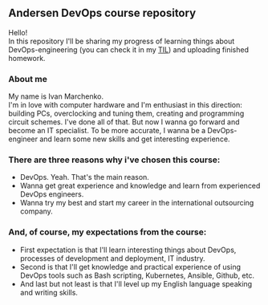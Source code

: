 ## Andersen DevOps course repository

Hello!  
In this repository I'll be sharing my progress of learning 
  things about DevOps-engineering (you can check it in my [TIL](1.%20First%20homework/TIL.md)) and uploading finished homework.  
  
### About me
My name is Ivan Marchenko.  
I'm in love with computer hardware and I'm enthusiast in 
  this direction: building PCs, overclocking and tuning them, 
  creating and programming circuit schemes. I've done all of that. But now I wanna
  go forward and become an IT specialist. To be more accurate,
  I wanna be a DevOps-engineer and learn some new skills and get
  interesting experience.  
 
### There are three reasons why i've chosen this course:

* DevOps. Yeah. That's the main reason.
* Wanna get great experience and knowledge and learn from experienced DevOps engineers. 
* Wanna try my best and start my career in the international outsourcing company.

### And, of course, my expectations from the course:
  
* First expectation is that I'll learn interesting things about DevOps, processes of development and deployment, IT industry. 
* Second is that I'll get knowledge and practical experience of using DevOps tools such as Bash scripting, Kubernetes, Ansible, Github, etc. 
* And last but not least is that I'll level up my English language speaking and writing skills.  


